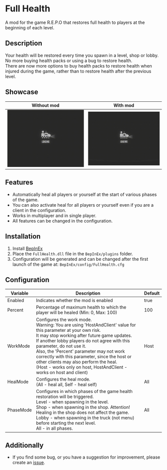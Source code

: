 # Full Health

A mod for the game R.E.P.O that restores full health to players at the beginning of each level.

## Description

Your health will be restored every time you spawn in a level, shop or lobby.  
No more buying health packs or using a bug to restore health.  
There are now more options to buy health packs to restore health when injured during the game, rather than to restore
health after the previous level.

## Showcase

| Without mod                                                                                                           | With mod                                                                                                        |
|-----------------------------------------------------------------------------------------------------------------------|-----------------------------------------------------------------------------------------------------------------|
| ![WithoutMod](https://raw.githubusercontent.com/yvsimakov/R.E.P.O_FullHealth/refs/heads/main/showcase/WithoutMod.gif) | ![WithMod](https://raw.githubusercontent.com/yvsimakov/R.E.P.O_FullHealth/refs/heads/main/showcase/WithMod.gif) |

## Features

- Automatically heal all players or yourself at the start of various phases of the game.
- You can also activate heal for all players or yourself even if you are a client in the configuration.
- Works in multiplayer and in single player.
- All features can be changed in the configuration.

## Installation

1. Install [BepInEx](https://github.com/BepInEx/BepInEx/releases/tag/v5.4.23.2)
2. Place the `FullHealth.dll` file in the `BepInEx/plugins` folder.
3. Configuration will be generated and can be changed after the first launch of the game at:
   `BepInEx/config/FullHealth.cfg`

## Configuration

| Variable  | Description                                                                                                                                                                                                                                                                                                                                                                                                                                                    | Default |
|-----------|----------------------------------------------------------------------------------------------------------------------------------------------------------------------------------------------------------------------------------------------------------------------------------------------------------------------------------------------------------------------------------------------------------------------------------------------------------------|---------|
| Enabled   | Indicates whether the mod is enabled                                                                                                                                                                                                                                                                                                                                                                                                                           | true    |
| Percent   | Percentage of maximum health to which the player will be healed (Min: 0, Max: 100)                                                                                                                                                                                                                                                                                                                                                                             | 100     |
| WorkMode  | Configures the work mode.<br>Warning: You are using 'HostAndClient' value for this parameter at your own risk.<br>It may stop working after future game updates.<br>If another lobby players do not agree with this parameter, do not use it.<br>Also, the 'Percent' parameter may not work correctly with this parameter, since the host or other clients may also perform the heal.<br>(Host - works only on host, HostAndClient - works on host and client) | Host    |
| HealMode  | Configures the heal mode.<br> (All - heal all, Self - heal self)                                                                                                                                                                                                                                                                                                                                                                                               | All     |
| PhaseMode | Configures in which phases of the game health restoration will be triggered.<br>Level - when spawning in the level.<br>Shop - when spawning in the shop. Attention! Healing in the shop does not affect the game.<br>Lobby - when spawning in the truck (not menu) before starting the next level.<br>All - in all phases.                                                                                                                                     | All     |

## Additionally

- If you find some bug, or you have a suggestion for improvement, please create
  an [issue](https://github.com/yvsimakov/R.E.P.O_FullHealth/issues).